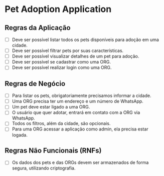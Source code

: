 # Pet Adoption Application

## Regras da Aplicação

- [ ] Deve ser possível listar todos os pets disponíveis para adoção em uma cidade.
- [ ] Deve ser possível filtrar pets por suas características.
- [ ] Deve ser possível visualizar detalhes de um pet para adoção.
- [ ] Deve ser possível se cadastrar como uma ORG.
- [ ] Deve ser possível realizar login como uma ORG.

## Regras de Negócio

- [ ] Para listar os pets, obrigatoriamente precisamos informar a cidade.
- [ ] Uma ORG precisa ter um endereço e um número de WhatsApp.
- [ ] Um pet deve estar ligado a uma ORG.
- [ ] O usuário que quer adotar, entrará em contato com a ORG via WhatsApp.
- [ ] Todos os filtros, além da cidade, são opcionais.
- [ ] Para uma ORG acessar a aplicação como admin, ela precisa estar logada.

## Regras Não Funcionais (RNFs)

- [ ] Os dados dos pets e das ORGs devem ser armazenados de forma segura, utilizando criptografia.
